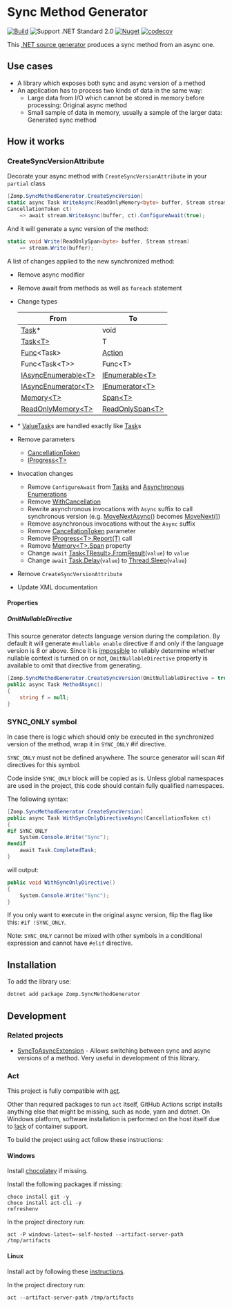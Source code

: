 # Sync Method Generator

[![Build](https://github.com/zompinc/sync-method-generator/actions/workflows/build.yml/badge.svg)](https://github.com/zompinc/sync-method-generator/actions/workflows/build.yml)
![Support .NET Standard 2.0](https://img.shields.io/badge/dotnet%20version-.NET%20Standard%202.0-blue)
[![Nuget](https://img.shields.io/nuget/v/Zomp.SyncMethodGenerator)](https://www.nuget.org/packages/Zomp.SyncMethodGenerator)
[![codecov](https://codecov.io/gh/zompinc/sync-method-generator/branch/master/graph/badge.svg)](https://codecov.io/gh/zompinc/sync-method-generator)

This [.NET source generator](https://learn.microsoft.com/en-us/dotnet/csharp/roslyn-sdk/source-generators-overview) produces a sync method from an async one.

## Use cases

- A library which exposes both sync and async version of a method
- An application has to process two kinds of data in the same way:
  - Large data from I/O which cannot be stored in memory before processing: Original async method
  - Small sample of data in memory, usually a sample of the larger data: Generated sync method

## How it works

### CreateSyncVersionAttribute

Decorate your async method with `CreateSyncVersionAttribute` in your `partial` class

```cs
[Zomp.SyncMethodGenerator.CreateSyncVersion]
static async Task WriteAsync(ReadOnlyMemory<byte> buffer, Stream stream, 
CancellationToken ct)
    => await stream.WriteAsync(buffer, ct).ConfigureAwait(true);
```

And it will generate a sync version of the method:

```cs
static void Write(ReadOnlySpan<byte> buffer, Stream stream)
    => stream.Write(buffer);
```

A list of changes applied to the new synchronized method:

- Remove async modifier
- Remove await from methods as well as `foreach` statement
- Change types

  | From                                                                                                               | To                                                                                                       |
  | ------------------------------------------------------------------------------------------------------------------ | -------------------------------------------------------------------------------------------------------- |
  | [Task](https://learn.microsoft.com/en-us/dotnet/api/system.threading.tasks.task)*                                  | void                                                                                                     |
  | [Task\<T>](https://learn.microsoft.com/en-us/dotnet/api/system.threading.tasks.task-1)                             | T                                                                                                        |
  | [Func](https://learn.microsoft.com/en-us/dotnet/api/system.func-1)\<Task>                                          | [Action](https://learn.microsoft.com/en-us/dotnet/api/system.action)                                     |
  | Func\<Task\<T>>                                                                                                    | Func\<T>                                                                                                 |
  | [IAsyncEnumerable\<T>](https://learn.microsoft.com/en-us/dotnet/api/system.collections.generic.iasyncenumerable-1) | [IEnumerable\<T>](https://learn.microsoft.com/en-us/dotnet/api/system.collections.generic.ienumerable-1) |
  | [IAsyncEnumerator\<T>](https://learn.microsoft.com/en-us/dotnet/api/system.collections.generic.iasyncenumerator-1) | [IEnumerator\<T>](https://learn.microsoft.com/en-us/dotnet/api/system.collections.generic.ienumerator-1) |
  | [Memory\<T>](https://learn.microsoft.com/en-us/dotnet/api/system.memory-1)                                         | [Span\<T>](https://learn.microsoft.com/en-us/dotnet/api/system.span-1)                                   |
  | [ReadOnlyMemory\<T>](https://learn.microsoft.com/en-us/dotnet/api/system.readonlymemory-1)                         | [ReadOnlySpan\<T>](https://learn.microsoft.com/en-us/dotnet/api/system.readonlyspan-1)                   |
- \* [ValueTask](https://learn.microsoft.com/en-us/dotnet/api/system.threading.tasks.valuetask)s are handled exactly like [Task](https://learn.microsoft.com/en-us/dotnet/api/system.threading.tasks.task)s
- Remove parameters
  - [CancellationToken](https://learn.microsoft.com/en-us/dotnet/api/system.threading.cancellationtoken)
  - [IProgress\<T>](https://learn.microsoft.com/en-us/dotnet/api/system.iprogress-1)
- Invocation changes
  - Remove `ConfigureAwait` from [Tasks](https://learn.microsoft.com/en-us/dotnet/api/system.threading.tasks.task.configureawait) and [Asynchronous Enumerations](https://learn.microsoft.com/en-us/dotnet/api/system.threading.tasks.taskasyncenumerableextensions.configureawait)
  - Remove [WithCancellation](https://learn.microsoft.com/en-us/dotnet/api/system.threading.tasks.taskasyncenumerableextensions.withcancellation)
  - Rewrite asynchronous invocations with `Async` suffix to call synchronous version (e.g. [MoveNextAsync()](https://learn.microsoft.com/en-us/dotnet/api/system.collections.generic.iasyncenumerator-1.movenextasync) becomes [MoveNext()](https://learn.microsoft.com/en-us/dotnet/api/system.collections.ienumerator.movenext))
  - Remove asynchronous invocations without the `Async` suffix
  - Remove [CancellationToken](https://learn.microsoft.com/en-us/dotnet/api/system.threading.cancellationtoken) parameter
  - Remove [IProgress\<T>.Report(T)](https://learn.microsoft.com/en-us/dotnet/api/system.iprogress-1.report) call
  - Remove [Memory\<T>.Span](https://learn.microsoft.com/en-us/dotnet/api/system.memory-1.span) property
  - Change `await` [Task\<TResult>.FromResult](https://learn.microsoft.com/en-us/dotnet/api/system.threading.tasks.task.fromresult)(`value`) to `value`
  - Change `await` [Task.Delay](https://learn.microsoft.com/en-us/dotnet/api/system.threading.tasks.task.delay)(`value`) to [Thread.Sleep](https://learn.microsoft.com/en-us/dotnet/api/system.threading.thread.sleep)(`value`)
- Remove `CreateSyncVersionAttribute`
- Update XML documentation

#### Properties

##### OmitNullableDirective

This source generator detects language version during the compilation. By default it will generate `#nullable enable` directive if and only if the language version is 8 or above. Since it is [impossible](https://github.com/dotnet/roslyn/issues/49555) to reliably determine whether nullable context is turned on or not, `OmitNullableDirective` property is available to omit that directive from generating.

```cs
[Zomp.SyncMethodGenerator.CreateSyncVersion(OmitNullableDirective = true)]
public async Task MethodAsync()
{
    string f = null;
}
```

### SYNC_ONLY symbol

In case there is logic which should only be executed in the synchronized version of the method, wrap it in `SYNC_ONLY` #if directive.

`SYNC_ONLY` must not be defined anywhere. The source generator will scan #if directives for this symbol.

Code inside `SYNC_ONLY` block will be copied as is. Unless global namespaces are used in the project, this code should contain fully qualified namespaces.

The following syntax:

```cs
[Zomp.SyncMethodGenerator.CreateSyncVersion]
public async Task WithSyncOnlyDirectiveAsync(CancellationToken ct)
{
#if SYNC_ONLY
    System.Console.Write("Sync");
#endif
    await Task.CompletedTask;
}
```

will output:

```cs
public void WithSyncOnlyDirective()
{
    System.Console.Write("Sync");
}
```

If you only want to execute in the original async version, flip the flag like this: `#if !SYNC_ONLY`.

Note: `SYNC_ONLY` cannot be mixed with other symbols in a conditional expression and cannot have `#elif` directive.

## Installation

To add the library use:

```sh
dotnet add package Zomp.SyncMethodGenerator
```

## Development

### Related projects

- [SyncToAsyncExtension](https://marketplace.visualstudio.com/items?itemName=lsoft.SyncToAsyncExtension) - Allows switching between sync and async versions of a method. Very useful in development of this library.

### Act

This project is fully compatible with [act](https://github.com/nektos/act).

Other than required packages to run `act` itself, GitHub Actions script installs anything else that might be missing, such as node, yarn and dotnet. On Windows platform, software installation is performed on the host itself due to [lack](https://github.com/nektos/act/issues/1608) of container support.

To build the project using act follow these instructions:

#### Windows

Install [chocolatey](https://chocolatey.org/install) if missing.

Install the following packages if missing:

```pwsh
choco install git -y
choco install act-cli -y
refreshenv
```

In the project directory run:

```pwsh
act -P windows-latest=-self-hosted --artifact-server-path /tmp/artifacts
```

#### Linux

Install act by following these [instructions](https://lindevs.com/install-act-on-ubuntu).

In the project directory run:

```pwsh
act --artifact-server-path /tmp/artifacts
```
